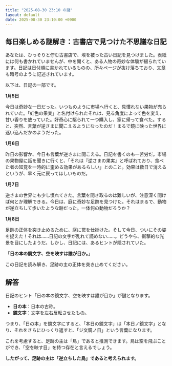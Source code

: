 ```yaml
---
title: "2025-08-30 23:10 の謎"
layout: default
date: 2025-08-30 23:10:00 +0900
---
```

## 毎日楽しめる謎解き：古書店で見つけた不思議な日記

あなたは、ひっそりと佇む古書店で、埃を被った古い日記を見つけました。表紙には何も書かれていませんが、中を開くと、ある人物の奇妙な体験が綴られています。日記は日付順に書かれているものの、所々ページが抜け落ちており、文章も暗号のように記述されています。

以下は、日記の一部です。

**1月5日**

今日は奇妙な一日だった。いつものように市場へ行くと、見慣れない果物が売られていた。「虹色の果実」と名付けられたそれは、見る角度によって色を変え、甘い香りを放っていた。好奇心に駆られて一つ購入し、家に帰って食べた。すると、突然、言葉が逆さまに聞こえるようになったのだ！まるで鏡に映った世界に迷い込んだかのようだった。

**1月6日**

昨日の影響か、今日も言葉が逆さまに聞こえる。日記を書くのも一苦労だ。市場の果物屋に話を聞きに行くと、「それは『逆さまの果実』と呼ばれており、食べた者の知覚を一時的に歪める効果があるらしい」とのこと。効果は数日で消えるというが、早く元に戻ってほしいものだ。

**1月7日**

逆さまの世界にも少し慣れてきた。言葉を聞き取るのは難しいが、注意深く聞けば何とか理解できる。今日は、庭に奇妙な足跡を見つけた。それはまるで、動物が逆立ちして歩いたような跡だった。一体何の動物だろうか？

**1月8日**

足跡の正体を突き止めるために、庭に罠を仕掛けた。そして今日、ついにその姿を捉えた！それは……日記の文字が乱れて読めない……。どうやら、衝撃的な光景を目にしたようだ。しかし、日記には、あるヒントが隠されていた。

「**日の本の鏡文字、空を映すは誰が目か。**」

この日記を読み解き、足跡の主の正体を突き止めてください。

## 解答

日記のヒント「日の本の鏡文字、空を映すは誰が目か」が鍵となります。

*   **日の本**：日本の古称。
*   **鏡文字**：文字を左右反転させたもの。

つまり、「日の本」を鏡文字にすると、「本日の鏡文字」は「本日ノ鏡文字」となり、それをさらにひっくり返すと、「ジ文鏡ノ日」という言葉になります。

これを考慮すると、足跡の主は「鳥」であると推測できます。鳥は空を飛ぶことができ、「空を映す目」を持つ存在と言えるでしょう。

**したがって、足跡の主は「逆立ちした鳥」であると考えられます。**
